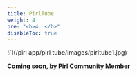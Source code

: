 ```yaml
---
title: PirlTube
weight: 4
pre: "<b>4. </b>"
disableToc: true
---
```




![](/pirl app/pirl tube/images/pirltube1.jpg)

**Coming soon, by Pirl Community Member** 